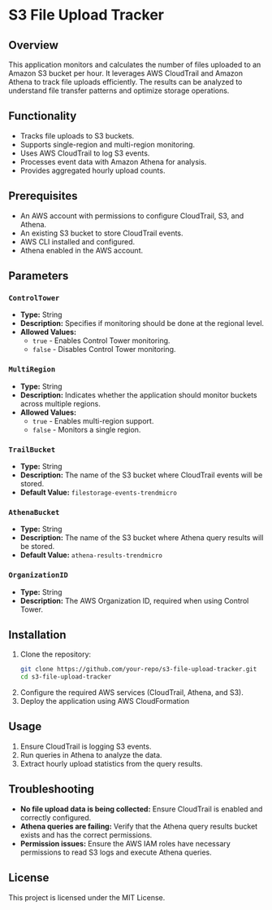 # S3 File Upload Tracker

## Overview
This application monitors and calculates the number of files uploaded to an Amazon S3 bucket per hour. It leverages AWS CloudTrail and Amazon Athena to track file uploads efficiently. The results can be analyzed to understand file transfer patterns and optimize storage operations.

## Functionality
- Tracks file uploads to S3 buckets.
- Supports single-region and multi-region monitoring.
- Uses AWS CloudTrail to log S3 events.
- Processes event data with Amazon Athena for analysis.
- Provides aggregated hourly upload counts.

## Prerequisites
- An AWS account with permissions to configure CloudTrail, S3, and Athena.
- An existing S3 bucket to store CloudTrail events.
- AWS CLI installed and configured.
- Athena enabled in the AWS account.

## Parameters

### `ControlTower`
- **Type:** String
- **Description:** Specifies if monitoring should be done at the regional level.
- **Allowed Values:**
  - `true` - Enables Control Tower monitoring.
  - `false` - Disables Control Tower monitoring.

### `MultiRegion`
- **Type:** String
- **Description:** Indicates whether the application should monitor buckets across multiple regions.
- **Allowed Values:**
  - `true` - Enables multi-region support.
  - `false` - Monitors a single region.

### `TrailBucket`
- **Type:** String
- **Description:** The name of the S3 bucket where CloudTrail events will be stored.
- **Default Value:** `filestorage-events-trendmicro`

### `AthenaBucket`
- **Type:** String
- **Description:** The name of the S3 bucket where Athena query results will be stored.
- **Default Value:** `athena-results-trendmicro`

### `OrganizationID`
- **Type:** String
- **Description:** The AWS Organization ID, required when using Control Tower.

## Installation
1. Clone the repository:
   ```sh
   git clone https://github.com/your-repo/s3-file-upload-tracker.git
   cd s3-file-upload-tracker
   ```
2. Configure the required AWS services (CloudTrail, Athena, and S3).
3. Deploy the application using AWS CloudFormation

## Usage
1. Ensure CloudTrail is logging S3 events.
2. Run queries in Athena to analyze the data.
3. Extract hourly upload statistics from the query results.

## Troubleshooting
- **No file upload data is being collected:** Ensure CloudTrail is enabled and correctly configured.
- **Athena queries are failing:** Verify that the Athena query results bucket exists and has the correct permissions.
- **Permission issues:** Ensure the AWS IAM roles have necessary permissions to read S3 logs and execute Athena queries.

## License
This project is licensed under the MIT License.


